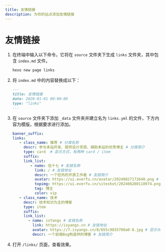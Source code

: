 ```yaml
---
title: 友情链接
description: 为你的站点添加友情链接
---
```


# 友情链接

1. 在终端中输入以下命令，它将在 `source` 文件夹下生成 `links` 文件夹，其中包含 `index.md` ​文件。
    ```bash
    hexo new page links
    ```
2. 将 `index.md` 中的内容替换成以下：
    ```markdown
    ---
    title: 友情链接
    date: 2020-01-01 00:00:00
    type: "links"
    ---
    ```
3. 在 `source` 文件夹下添加 `_data` 文件夹并建立名为 `links.yml` 的文件，下方内容为模版，根据要求进行添加。
    ```yaml
    banner_suffix: 
    links:
       - class_name: 推荐 # 分类名称
         descr: 参与本站开发、提供设计灵感、捐助本站的优秀博主 # 分类简介
         type: card  # 显示方式，有两种 card / item
         suffix: 
         link_list:
            - name: 伍十七 # 友链名称
              link: / # 友链地址
              descr: 一个狂热的开源工作者 # 友链简介
              avatar: https://ui.everfu.cn/avatar/20240827172640.png # 显示头像
              topimg: https://ui.everfu.cn/siteshot/202408280110974.png/siteshot # 如果是card模式下，将显示
              tag: 博主
              color: vip
       - class_name: 技术
         descr: 技术知识为主的博客
         type: item
         suffix: 
         link_list:
           - name: isYangs # 友链名称
             link: https://isyangs.cn # 友链地址
             avatar: https://7.isyangs.cn/8/655c9835780a0-8.jpg # 显示头像
             descr: 一个前端Bug构造师的博客 # 友链简介
    ```
4. 打开 `/links/` 页面，查看效果。
